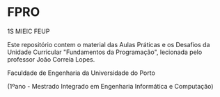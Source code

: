 # FPRO

1S MIEIC FEUP

Este repositório contem o material das Aulas Práticas e os Desafios da Unidade Curricular "Fundamentos da Programação", lecionada pelo professor João Correia Lopes.

Faculdade de Engenharia da Universidade do Porto

(1ºano - Mestrado Integrado em Engenharia Informática e Computação)
